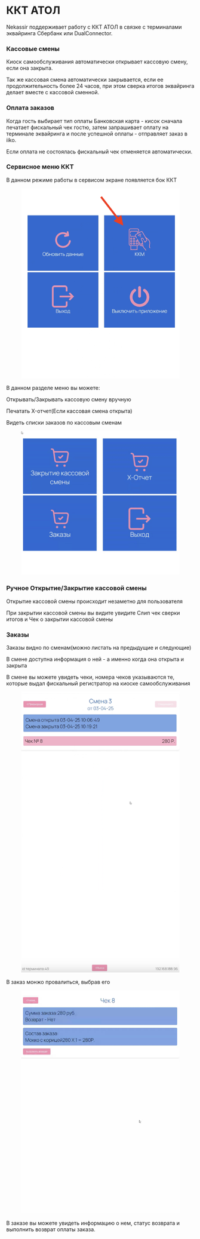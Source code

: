 # ККТ АТОЛ

Nekassir поддерживает работу с ККТ АТОЛ в связке с терминалами эквайринга Сбербанк или DualConnector.

### Кассовые смены

Киоск самообслуживания автоматически открывает кассовую смену, если она закрыта.&#x20;

Так же кассовая смена автоматически закрывается, если ее продолжительность более 24 часов, при этом сверка итогов эквайринга делает вместе с кассовой сменной.&#x20;



### Оплата заказов

Когда гость выбирает тип оплаты Банковская карта - кисок сначала печатает фискальный чек гостю, затем запрашивает оплату на терминале эквайринга и после успешной оплаты - отправляет заказ в iiko.&#x20;

Если оплата не состоялась фискальный чек отменяется автоматически.&#x20;



### Сервисное меню ККТ&#x20;

В данном режиме работы в сервисом экране появляется бок ККТ

<figure><img src="../../.gitbook/assets/Снимок экрана 2025-04-03 в 10.15.16.png" alt=""><figcaption></figcaption></figure>

В данном разделе меню вы можете:&#x20;

Открывать/Закрывать кассовую смену вручную&#x20;

Печатать X-отчет(Если кассовая смена открыта)

Видеть списки заказов по кассовым сменам&#x20;

<figure><img src="../../.gitbook/assets/Снимок экрана 2025-04-03 в 10.16.37.png" alt=""><figcaption></figcaption></figure>

### Ручное Открытие/Закрытие кассовой смены&#x20;

Открытие кассовой смены происходит незаметно для пользователя&#x20;

При закрытии кассовой смены вы видите увидите Слип чек сверки итогов и Чек о закрытии кассовой смены&#x20;

### Заказы&#x20;

Заказы видно по сменам(можно листать на предыдущие и следующие)

В смене доступна информация о ней - а именно когда она открыта и закрыта&#x20;

В смене вы можете увидеть чеки, номера чеков указываются те, которые выдал фискальный регистратор на киоске самообслуживания

<figure><img src="../../.gitbook/assets/Снимок экрана 2025-04-03 в 10.20.04.png" alt=""><figcaption></figcaption></figure>

В заказ монжо провалиться, выбрав его&#x20;

<figure><img src="../../.gitbook/assets/Снимок экрана 2025-04-03 в 10.21.49.png" alt=""><figcaption></figcaption></figure>

В заказе вы можете увидеть информацию о нем, статус возврата и выполнить возврат оплаты заказа.
